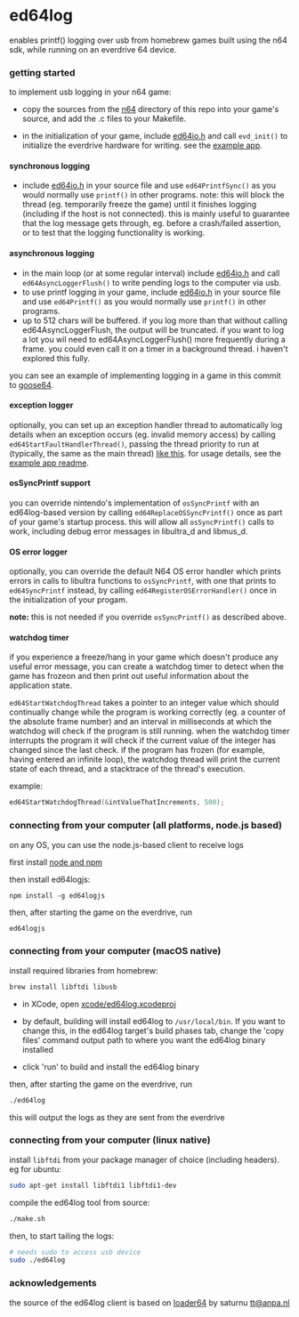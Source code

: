 # ed64log

enables printf() logging over usb from homebrew games built using the n64 sdk, while running on an everdrive 64 device.


### getting started

to implement usb logging in your n64 game:

- copy the sources from the [n64](n64) directory of this repo into your game's source, and add the .c files to your Makefile.

- in the initialization of your game, include [ed64io.h](n64/ed64io.h) and call `evd_init()` to initialize the everdrive hardware for writing. see the [example app](https://github.com/jsdf/ed64log/blob/master/example/main.c).


#### synchronous logging
- include [ed64io.h](n64/ed64io.h) in your source file and use `ed64PrintfSync()` as you would normally use `printf()` in other programs. note: this will block the thread (eg. temporarily freeze the game) until it finishes logging (including if the host is not connected). this is mainly useful to guarantee that the log message gets through, eg. before a crash/failed assertion, or to test that the logging functionality is working.

#### asynchronous logging
- in the main loop (or at some regular interval) include [ed64io.h](n64/ed64io.h) and call `ed64AsyncLoggerFlush()` to write pending logs to the computer via usb.
- to use printf logging in your game, include [ed64io.h](n64/ed64io.h) in your source file and use `ed64Printf()` as you would normally use `printf()` in other programs.
- up to 512 chars will be buffered. if you log more than that without calling ed64AsyncLoggerFlush, the output will be truncated. if you want to log a lot you wil need to ed64AsyncLoggerFlush() more frequently during a frame. you could even call it on a timer in a background thread. i haven't explored this fully.

you can see an example of implementing logging in a game in this commit to [goose64](https://github.com/jsdf/goose64/commit/cf2259a2b47cd8e2f828ad61a5dd5ddcd2c02986).

#### exception logger

optionally, you can set up an exception handler thread to automatically log details when an exception occurs (eg. invalid memory access) by calling `ed64StartFaultHandlerThread()`, passing the thread priority to run at (typically, the same as the main thread) [like this](https://github.com/jsdf/ed64log/blob/master/example/main.c#L17). for usage details, see the [example app readme](https://github.com/jsdf/ed64log/tree/master/example#exception-logging-and-disassembly).

#### osSyncPrintf support

you can override nintendo's implementation of `osSyncPrintf` with an ed64log-based version by calling `ed64ReplaceOSSyncPrintf()` once as part of your game's startup process. this will allow all `osSyncPrintf()` calls to work, including debug error messages in libultra_d and libmus_d. 

#### OS error logger

optionally, you can override the default N64 OS error handler which prints errors in calls to libultra functions to `osSyncPrintf`, with one that prints to `ed64SyncPrintf` instead, by calling `ed64RegisterOSErrorHandler()` once in the initialization of your progam.

**note:** this is not needed if you override `osSyncPrintf()` as described above.

#### watchdog timer

if you experience a freeze/hang in your game which doesn't produce any useful error message, you can create a watchdog timer to detect when the game has frozeon and then print out useful information about the application state.

`ed64StartWatchdogThread` takes a pointer to an integer value which should continually change while the program is working correctly (eg. a counter of the absolute frame number) and an interval in milliseconds at which the watchdog will check if the program is still running. when the watchdog timer interrupts the program it will check if the current value of the integer has changed since the last check. if the program has frozen (for example, having entered an infinite loop), the watchdog thread will print the current state of each thread, and a stacktrace of the thread's execution.

example:

```c
ed64StartWatchdogThread(&intValueThatIncrements, 500);
```



### connecting from your computer (all platforms, node.js based)

on any OS, you can use the node.js-based client to receive logs

first install [node and npm](https://nodejs.org/)

then install ed64logjs:

```
npm install -g ed64logjs
```

then, after starting the game on the everdrive, run

```bash
ed64logjs
```



### connecting from your computer (macOS native)

install required libraries from homebrew:

```bash
brew install libftdi libusb
```

- in XCode, open [xcode/ed64log.xcodeproj](xcode/ed64log.xcodeproj)

- by default, building will install ed64log to `/usr/local/bin`. If you want to change this, in the ed64log target's build phases tab, change the 'copy files' command output path to where you want the ed64log binary installed

- click 'run' to build and install the ed64log binary

then, after starting the game on the everdrive, run

```bash
./ed64log
```

this will output the logs as they are sent from the everdrive


### connecting from your computer (linux native)

install `libftdi` from your package manager of choice (including headers). eg for ubuntu:

```bash
sudo apt-get install libftdi1 libftdi1-dev
```

compile the ed64log tool from source:

```bash
./make.sh
```

then, to start tailing the logs:

```bash
# needs sudo to access usb device
sudo ./ed64log
```


### acknowledgements

the source of the ed64log client is based on [loader64](http://krikzz.com/forum/index.php?topic=1407.msg14076) by saturnu <tt@anpa.nl>

